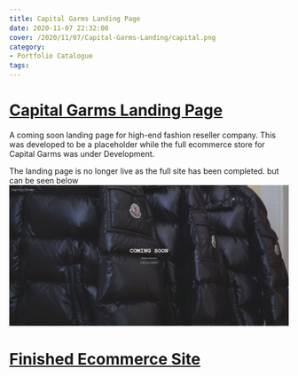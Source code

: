 ```yaml
---
title: Capital Garms Landing Page
date: 2020-11-07 22:32:08
cover: /2020/11/07/Capital-Garms-Landing/capital.png
category:
- Portfolio Catalogue
tags:
---
```


# [Capital Garms Landing Page](https://capitalgarms.com)

A coming soon landing page for high-end fashion reseller company. This was developed to be a placeholder while the full ecommerce store for Capital Garms was under Development.

The landing page is no longer live as the full site has been completed. but can be seen below
![Capital Garms Coming Soon Page](/2020/11/07/Capital-Garms-Landing/capital.png)

# [Finished Ecommerce Site](/2020/12/11/Capital-Garms/)

